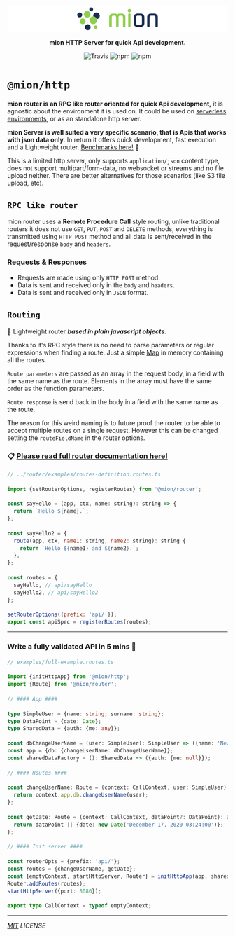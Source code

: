 <p align="center">
  <picture>
    <source media="(prefers-color-scheme: dark)" srcset="../../assets/public/bannerx90-dark.png?raw=true">
    <source media="(prefers-color-scheme: light)" srcset="../../assets/public/bannerx90.png?raw=true">
    <img alt='mion, a mikro kit for Typescript Serverless APIs' src='../../assets/public/bannerx90.png?raw=true'>
  </picture>
</p>
<p align="center">
  <strong>mion HTTP Server for quick Api development.
  </strong>
</p>
<p align=center>
  <img src="https://img.shields.io/travis/MionKit/mion.svg?style=flat-square&maxAge=86400" alt="Travis" style="max-width:100%;">
  <img src="https://img.shields.io/badge/code_style-prettier-ff69b4.svg?style=flat-square&maxAge=99999999" alt="npm"  style="max-width:100%;">
  <img src="https://img.shields.io/badge/license-MIT-97ca00.svg?style=flat-square&maxAge=99999999" alt="npm"  style="max-width:100%;">
</p>

# `@mion/http`

**mion router is an RPC like router oriented for quick Api development,** it is agnostic about the environment it is used on. It could be used on [serverless environments](../serverless/README.md), or as an standalone http server.

**mion Server is well suited a very specific scenario, that is Apis that works with json data only**. In return it offers quick development, fast execution and a Lightweight router. [Benchmarks here!](https://github.com/MionKit/benchmarks) 🚀

This is a limited http server, only supports `application/json` content type, does not support multipart/form-data, no websocket or streams and no file upload neither. There are better alternatives for those scenarios (like S3 file upload, etc).

## `RPC like router`

mion router uses a **Remote Procedure Call** style routing, unlike traditional routers it does not use `GET`, `PUT`, `POST` and `DELETE` methods, everything is transmitted using `HTTP POST` method and all data is sent/received in the request/response `body` and `headers`.

### Requests & Responses

- Requests are made using only `HTTP POST` method.
- Data is sent and received only in the `body` and `headers`.
- Data is sent and received only in `JSON` format.

## `Routing`

🚀 Lightweight router **_based in plain javascript objects_**.

Thanks to it's RPC style there is no need to parse parameters or regular expressions when finding a route. Just a simple [Map](https://developer.mozilla.org/en-US/docs/Web/JavaScript/Reference/Global_Objects/Map) in memory containing all the routes.

`Route parameters` are passed as an array in the request body, in a field with the same name as the route. Elements in the array must have the same order as the function parameters.

`Route response` is send back in the body in a field with the same name as the route.

The reason for this weird naming is to future proof the router to be able to accept multiple routes on a single request. However this can be changed setting the `routeFieldName` in the router options.

### 📋 [Please read full router documentation here!](./packages/router/README.md)

```js
// ../router/examples/routes-definition.routes.ts

import {setRouterOptions, registerRoutes} from '@mion/router';

const sayHello = (app, ctx, name: string): string => {
  return `Hello ${name}.`;
};

const sayHello2 = {
  route(app, ctx, name1: string, name2: string): string {
    return `Hello ${name1} and ${name2}.`;
  },
};

const routes = {
  sayHello, // api/sayHello
  sayHello2, // api/sayHello2
};

setRouterOptions({prefix: 'api/'});
export const apiSpec = registerRoutes(routes);
```

---

### Write a fully validated API in 5 mins 🚀

```ts
// examples/full-example.routes.ts

import {initHttpApp} from '@mion/http';
import {Route} from '@mion/router';

// #### App ####

type SimpleUser = {name: string; surname: string};
type DataPoint = {date: Date};
type SharedData = {auth: {me: any}};

const dbChangeUserName = (user: SimpleUser): SimpleUser => ({name: 'NewName', surname: user.surname});
const app = {db: {changeUserName: dbChangeUserName}};
const sharedDataFactory = (): SharedData => ({auth: {me: null}});

// #### Routes ####

const changeUserName: Route = (context: CallContext, user: SimpleUser) => {
  return context.app.db.changeUserName(user);
};

const getDate: Route = (context: CallContext, dataPoint?: DataPoint): DataPoint => {
  return dataPoint || {date: new Date('December 17, 2020 03:24:00')};
};

// #### Init server ####

const routerOpts = {prefix: 'api/'};
const routes = {changeUserName, getDate};
const {emptyContext, startHttpServer, Router} = initHttpApp(app, sharedDataFactory, routerOpts);
Router.addRoutes(routes);
startHttpServer({port: 8080});

export type CallContext = typeof emptyContext;
```

---

_[MIT](../../LICENSE) LICENSE_
